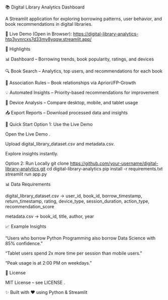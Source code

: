 📚 Digital Library Analytics Dashboard

A Streamlit application for exploring borrowing patterns, user behavior, and book recommendations in digital libraries.

🔗 Live Demo (Open in Browser): https://digital-library-analytics-htp3yvnrcxs7d33my8yqqw.streamlit.app/

🎯 Highlights

📊 Dashboard – Borrowing trends, book popularity, ratings, and devices

🔍 Book Search – Analytics, top users, and recommendations for each book

🔗 Association Rules – Book relationships via Apriori/FP-Growth

💡 Automated Insights – Priority-based recommendations for improvement

📱 Device Analysis – Compare desktop, mobile, and tablet usage

📤 Export Reports – Download processed data and insights

🚀 Quick Start
Option 1: Use the Live Demo

Open the Live Demo
.

Upload digital_library_dataset.csv and metadata.csv.

Explore insights instantly.

Option 2: Run Locally
git clone https://github.com/your-username/digital-library-analytics.git
cd digital-library-analytics
pip install -r requirements.txt
streamlit run app.py

📊 Data Requirements

digital_library_dataset.csv → user_id, book_id, borrow_timestamp, return_timestamp, rating, device_type, session_duration, action_type, recommendation_score

metadata.csv → book_id, title, author, year

📈 Example Insights

“Users who borrow Python Programming also borrow Data Science with 85% confidence.”

“Tablet users spend 2x more time per session than mobile users.”

“Peak usage is at 2:00 PM on weekdays.”

📄 License

MIT License – see LICENSE
.

✨ Built with ❤️ using Python & Streamlit